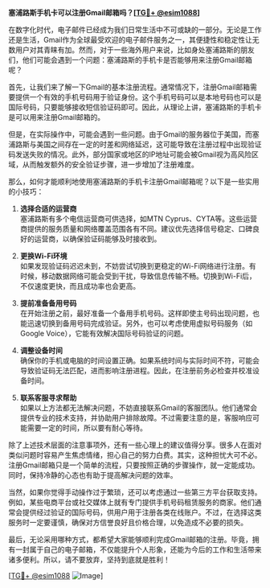 **塞浦路斯手机卡可以注册Gmail邮箱吗？[[TG💪+ @esim1088](https://t.me/s/esim1088)]**

在数字化时代，电子邮件已经成为我们日常生活中不可或缺的一部分。无论是工作还是生活，Gmail作为全球最受欢迎的电子邮件服务之一，其便捷性和稳定性让无数用户对其青睐有加。然而，对于一些海外用户来说，比如身处塞浦路斯的朋友们，他们可能会遇到一个问题：塞浦路斯的手机卡是否能够用来注册Gmail邮箱呢？

首先，让我们来了解一下Gmail的基本注册流程。通常情况下，注册Gmail邮箱需要提供一个有效的手机号码用于验证身份。这个手机号码可以是本地号码也可以是国际号码，只要能够接收短信验证码即可。因此，从理论上讲，塞浦路斯的手机卡是可以用来注册Gmail邮箱的。

但是，在实际操作中，可能会遇到一些问题。由于Gmail的服务器位于美国，而塞浦路斯与美国之间存在一定的时差和网络延迟，这可能导致在注册过程中出现验证码发送失败的情况。此外，部分国家或地区的IP地址可能会被Gmail视为高风险区域，从而触发额外的安全验证步骤，进一步增加了注册难度。

那么，如何才能顺利地使用塞浦路斯的手机卡注册Gmail邮箱呢？以下是一些实用的小技巧：

1. **选择合适的运营商**  
   塞浦路斯有多个电信运营商可供选择，如MTN Cyprus、CYTA等。这些运营商提供的服务质量和网络覆盖范围各有不同。建议优先选择信号稳定、口碑良好的运营商，以确保验证码能够及时接收到。

2. **更换Wi-Fi环境**  
   如果发现验证码迟迟未到，不妨尝试切换到更稳定的Wi-Fi网络进行注册。有时候，移动数据网络可能会受到干扰，导致信息传输不畅。切换到Wi-Fi后，不仅速度更快，而且成功率也会更高。

3. **提前准备备用号码**  
   在开始注册之前，最好准备一个备用手机号码。这样即使主号码出现问题，也能迅速切换到备用号码完成验证。另外，也可以考虑使用虚拟号码服务（如Google Voice），它能有效解决国际号码验证的问题。

4. **调整设备时间**  
   确保你的手机或电脑的时间设置正确。如果系统时间与实际时间不符，可能会导致验证码无法匹配，进而影响注册进程。因此，在注册前务必检查并校准设备时间。

5. **联系客服寻求帮助**  
   如果以上方法都无法解决问题，不妨直接联系Gmail的客服团队。他们通常会提供专业的技术支持，并协助用户排除故障。不过需要注意的是，客服响应可能需要一定的时间，所以要有耐心等待。

除了上述技术层面的注意事项外，还有一些心理上的建议值得分享。很多人在面对类似问题时容易产生焦虑情绪，担心自己的努力白费。其实，这种担忧大可不必。注册Gmail邮箱只是一个简单的流程，只要按照正确的步骤操作，就一定能成功。同时，保持冷静的心态也有助于提高解决问题的效率。

当然，如果你觉得手动操作过于繁琐，还可以考虑通过一些第三方平台获取支持。例如，某些电商平台或社交媒体上就有专门提供手机号码租赁服务的商家。他们通常会提供经过验证的国际号码，供用户用于注册各类在线账户。不过，在选择这类服务时一定要谨慎，确保对方信誉良好且价格合理，以免造成不必要的损失。

最后，无论采用哪种方式，都希望大家能够顺利完成Gmail邮箱的注册。毕竟，拥有一封属于自己的电子邮箱，不仅能提升个人形象，还能为今后的工作和生活带来诸多便利。所以，请不要放弃，坚持到底就是胜利！

[[TG💪+ @esim1088](https://t.me/s/esim1088) ![Image](https://i.postimg.cc/4NQfJmqS/Snipaste-2025-05-13-00-14-12.png)]